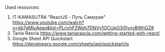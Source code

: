 Used resources:
1. IT-KAMASUTRA "ReactJS - Путь Самурая" https://www.youtube.com/watch?v=gb7gMluAeao&list=PLcvhF2Wqh7DNVy1OCUpG3i5lyxyBWhGZ8
2. Tania Rascia https://www.taniarascia.com/getting-started-with-react/
3. Google Sheet API Quickstart https://developers.google.com/sheets/api/quickstart/js
